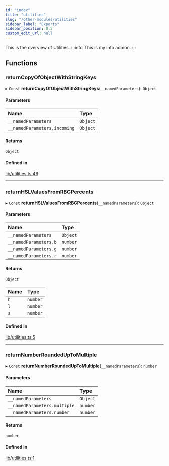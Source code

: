 ```yaml
---
id: "index"
title: "utilities"
slug: "/other-modules/utilities"
sidebar_label: "Exports"
sidebar_position: 0.5
custom_edit_url: null
---
```


This is the overview of Utilities.
:::info
This is my info admon.
:::

## Functions

### returnCopyOfObjectWithStringKeys

▸ `Const` **returnCopyOfObjectWithStringKeys**(`__namedParameters`): `Object`

#### Parameters

| Name | Type |
| :------ | :------ |
| `__namedParameters` | `Object` |
| `__namedParameters.incoming` | `Object` |

#### Returns

`Object`

#### Defined in

[lib/utilities.ts:46](https://github.com/jamesTbaker/jbkr/blob/8f708bd/modules/utilities/src/lib/utilities.ts#L46)

___

### returnHSLValuesFromRBGPercents

▸ `Const` **returnHSLValuesFromRBGPercents**(`__namedParameters`): `Object`

#### Parameters

| Name | Type |
| :------ | :------ |
| `__namedParameters` | `Object` |
| `__namedParameters.b` | `number` |
| `__namedParameters.g` | `number` |
| `__namedParameters.r` | `number` |

#### Returns

`Object`

| Name | Type |
| :------ | :------ |
| `h` | `number` |
| `l` | `number` |
| `s` | `number` |

#### Defined in

[lib/utilities.ts:5](https://github.com/jamesTbaker/jbkr/blob/8f708bd/modules/utilities/src/lib/utilities.ts#L5)

___

### returnNumberRoundedUpToMultiple

▸ `Const` **returnNumberRoundedUpToMultiple**(`__namedParameters`): `number`

#### Parameters

| Name | Type |
| :------ | :------ |
| `__namedParameters` | `Object` |
| `__namedParameters.multiple` | `number` |
| `__namedParameters.number` | `number` |

#### Returns

`number`

#### Defined in

[lib/utilities.ts:1](https://github.com/jamesTbaker/jbkr/blob/8f708bd/modules/utilities/src/lib/utilities.ts#L1)
